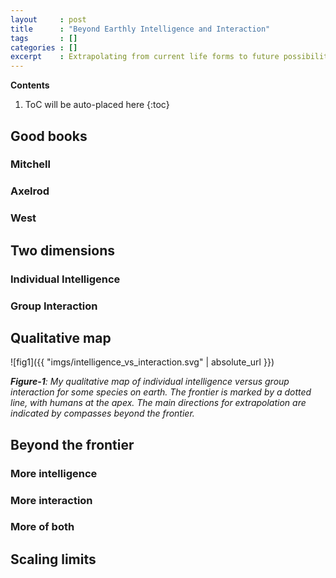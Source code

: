 ```yaml
---
layout     : post
title      : "Beyond Earthly Intelligence and Interaction"
tags       : []
categories : []
excerpt    : Extrapolating from current life forms to future possibilities.
---
```


**Contents**
1. ToC will be auto-placed here
{:toc}



## Good books

### Mitchell

### Axelrod

### West



## Two dimensions

### Individual Intelligence

### Group Interaction



## Qualitative map

![fig1]({{ "imgs/intelligence_vs_interaction.svg" | absolute_url }})

_**Figure-1**: My qualitative map of individual intelligence versus group
 interaction for some species on earth. The frontier is marked by a dotted
 line, with humans at the apex. The main directions for extrapolation are
 indicated by compasses beyond the frontier._



## Beyond the frontier

### More intelligence

### More interaction

### More of both



## Scaling limits



